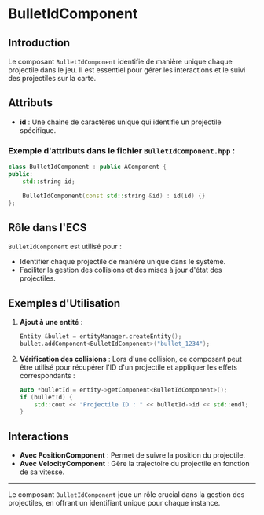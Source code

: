 # BulletIdComponent

## Introduction

Le composant `BulletIdComponent` identifie de manière unique chaque projectile dans le jeu. Il est essentiel pour gérer les interactions et le suivi des projectiles sur la carte.

## Attributs

- **id** : Une chaîne de caractères unique qui identifie un projectile spécifique.

### Exemple d'attributs dans le fichier `BulletIdComponent.hpp` :

```cpp
class BulletIdComponent : public AComponent {
public:
    std::string id;

    BulletIdComponent(const std::string &id) : id(id) {}
};
```

## Rôle dans l'ECS

`BulletIdComponent` est utilisé pour :

- Identifier chaque projectile de manière unique dans le système.
- Faciliter la gestion des collisions et des mises à jour d'état des projectiles.

## Exemples d'Utilisation

1. **Ajout à une entité** :
   ```cpp
   Entity &bullet = entityManager.createEntity();
   bullet.addComponent<BulletIdComponent>("bullet_1234");
   ```

2. **Vérification des collisions** :
   Lors d'une collision, ce composant peut être utilisé pour récupérer l'ID d'un projectile et appliquer les effets correspondants :
   ```cpp
   auto *bulletId = entity->getComponent<BulletIdComponent>();
   if (bulletId) {
       std::cout << "Projectile ID : " << bulletId->id << std::endl;
   }
   ```

## Interactions

- **Avec PositionComponent** : Permet de suivre la position du projectile.
- **Avec VelocityComponent** : Gère la trajectoire du projectile en fonction de sa vitesse.

---

Le composant `BulletIdComponent` joue un rôle crucial dans la gestion des projectiles, en offrant un identifiant unique pour chaque instance.

